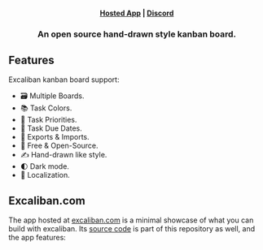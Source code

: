 
<h4 align="center">
  <a href="https://excaliban.com">Hosted App</a> |
  <a href="https://discord.gg/22SPJduh">Discord</a>
</h4>

<h3 align="center">
    An open source hand-drawn style kanban board.
</h3>

## Features

Excaliban kanban board support:

- 🗃&nbsp;Multiple Boards.
- 📚&nbsp;Task Colors.
- 📢&nbsp;Task Priorities.
- 📆&nbsp;Task Due Dates.
- 💾&nbsp;Exports & Imports.
- 💯&nbsp;Free & Open-Source.
- ✍️&nbsp;Hand-drawn like style.
- 🌓&nbsp;Dark mode.
- 👅&nbsp;Localization.

## Excaliban.com

The app hosted at [excaliban.com](https://excaliban.com/) is a minimal showcase of what you can build with excaliban. Its [source code](https://github.com/AndrewOKC/Excaliban) is part of this repository as well, and the app features:

